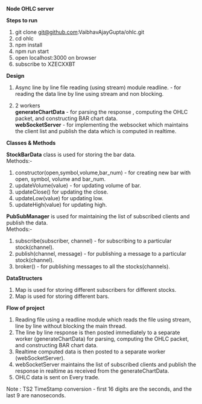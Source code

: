 <b>Node OHLC server</b>

<b>Steps to run</b>

1. git clone git@github.com:VaibhavAjayGupta/ohlc.git
2. cd ohlc
3. npm install
4. npm run start
5. open localhost:3000 on browser
6. subscribe to XZECXXBT


<b>Design</b>

 1. Async line by line file reading (using stream) module readline. - for reading the data line by line using stream and non blocking.

 2. 2 workers </br>
        <b>generateChartData</b> - for parsing the response , computing the OHLC packet, and constructing BAR chart data.</br>
        <b>webSocketServer</b> - for implementing the websocket which maintains the client list and publish the data which is computed in realtime.

<b>Classes & Methods </b> 

 <b>StockBarData</b> class is used for storing the bar data.</br>
  Methods:- </br>
   1. constructor(open,symbol,volume,bar_num) - for creating new bar with open, symbol, volume and bar_num.
   2. updateVolume(value) - for updating volume of bar.
   3. updateClose() for updating the close.
   4. updateLow(value) for updating low.
   5. updateHigh(value) for updating high.

 <b>PubSubManager</b> is used for maintaining the list of subscribed clients and publish the data. </br>
  Methods:- </br>
   1. subscribe(subscriber, channel) - for subscribing to a particular stock(channel).
   2. publish(channel, message) - for publishing a message to a particular stock(channel).
   3. broker() - for publishing messages to all the stocks(channels).
	

<b>DataStructers </b>

 1. Map is used for storing different subscribers for different stocks.
 2. Map is used for storing different bars.
 
<b>Flow of project</b>

 1. Reading file using a readline module which reads the file using stream, line by line without blocking the main thread.
 2. The line by line response is then posted immediately to a separate worker (generateChartData) for parsing, computing the OHLC packet, and constructing BAR chart data. 
 3. Realtime computed data is then posted to a separate worker (webSocketServer).
 4. webSocketServer maintains the list of subscribed clients and publish the response in realtime as received from the generateChartData.
 5. OHLC data is sent on Every trade.

Note : TS2 TimeStamp conversion - first 16 digits are the seconds, and the last 9 are nanoseconds.